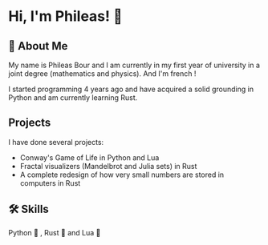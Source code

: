 
# Hi, I'm Phileas! 👋
## 🚀 About Me
My name is Phileas Bour and I am currently in my first year of university in a joint degree (mathematics and physics). And I'm french !


I started programming 4 years ago and have acquired a solid grounding in Python and am currently learning Rust.




## Projects
I have done several projects:
- Conway's Game of Life in Python and Lua
- Fractal visualizers (Mandelbrot and Julia sets) in Rust
- A complete redesign of how very small numbers are stored in computers in Rust

## 🛠 Skills
Python 🐍 , Rust 🦀 and Lua 🌙
